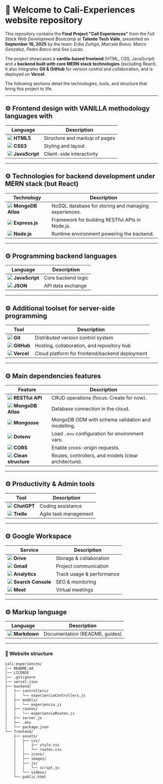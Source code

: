 # 👋 Welcome to Cali-Experiences website repository

This repository contains the **Final Project "Cali Experiences"** from the *Full Stack Web Development Bootcamp* at **Talento Tech Valle**, presented on **September 16, 2025** by the team: *Erika Zuñiga, Marcela Bravo, Marco Gonzalez, Pedro Barco and Soe Lucas*.  

The project showcases a **vanilla-based frontend** (HTML, CSS, JavaScript) and a **backend built with core MERN stack technologies** (excluding React). It also integrates **Git & GitHub** for version control and collaboration, and is deployed on **Vercel**.  

The following sections detail the technologies, tools, and structure that bring this project to life.


---

## ⚙️ Frontend design with VANILLA methodology languages with

| Language                                                                  | Description                  |
| ------------------------------------------------------------------------- | ---------------------------- |
| ![](https://img.icons8.com/color/48/html-5.png) **HTML5**                 | Structure and markup of pages |
| ![](https://img.icons8.com/color/48/css3.png) **CSS3**                    | Styling and layout            |
| ![](https://img.icons8.com/color/48/javascript.png) **JavaScript**        | Client-side interactivity     |

---

## ⚙️ Technologies for backend development under MERN stack (but React)

| Technology                                                               | Description                                      |
| ------------------------------------------------------------------------ | ------------------------------------------------ |
| ![](https://img.icons8.com/color/48/mongodb.png) **MongoDB Atlas**       | NoSQL database for storing and managing experiences. |
| ![](https://img.icons8.com/color/48/express.png) **Express.js**          | Framework for building RESTful APIs in Node.js.  |
| ![](https://img.icons8.com/color/48/nodejs.png) **Node.js**              | Runtime environment powering the backend.        |

---

## ⚙️ Programming backend languages

| Language                                                                  | Description        |
| ------------------------------------------------------------------------- | ------------------ |
| ![](https://img.icons8.com/color/48/javascript.png) **JavaScript** | Core backend logic |
| ![](https://img.icons8.com/color/48/json.png) **JSON**             | API data exchange  |

---

## ⚙️ Additional toolset for server-side programming

| Tool                                                                     | Description                              |
| ------------------------------------------------------------------------ | ---------------------------------------- |
| ![](https://img.icons8.com/color/48/git.png) **Git**                     | Distributed version control system        |
| ![](https://img.icons8.com/color/48/github.png) **GitHub**               | Hosting, collaboration, and repository hub |
| ![](https://img.icons8.com/color/48/vercel.png) **Vercel**               | Cloud platform for frontend/backend deployment |

---

## ⚙️ Main dependencies features

| Feature                                                                  | Description                                      |
| ------------------------------------------------------------------------ | ------------------------------------------------ |
| ![](https://img.icons8.com/color/48/api.png) **RESTful API**             | CRUD operations (focus: Create for now).         |
| ![](https://img.icons8.com/color/48/mongodb.png) **MongoDB Atlas**       | Database connection in the cloud.                |
| ![](https://img.icons8.com/color/48/mongodb.png) **Mongoose**            | MongoDB ODM with schema validation and modelling.|
| ![](https://img.icons8.com/color/48/code-file.png) **Dotenv**            | Load `.env` configuration for environment vars.  |
| ![](https://img.icons8.com/color/48/share.png) **CORS**                  | Enable cross-origin requests.                    |
| ![](https://img.icons8.com/color/48/flow-chart.png) **Clean structure**  | Routes, controllers, and models (clear architecture). |

---

## ⚙️ Productivity & Admin tools

| Tool                                                              | Description           |
| ----------------------------------------------------------------- | --------------------- |
| ![](https://img.icons8.com/color/48/chatgpt.png) **ChatGPT**      | Coding assistance     |
| ![](https://img.icons8.com/color/48/trello.png) **Trello**        | Agile task management |

---

## ⚙️ Google Workspace

| Service                                                                | Description               |
| ---------------------------------------------------------------------- | ------------------------- |
| ![](https://img.icons8.com/color/48/google-drive.png) **Drive**        | Storage & collaboration   |
| ![](https://img.icons8.com/color/48/gmail.png) **Gmail**               | Project communication     |
| ![](https://img.icons8.com/color/48/analytics.png) **Analytics**       | Track usage & performance |
| ![](https://img.icons8.com/color/48/console.png) **Search Console**    | SEO & monitoring          |
| ![](https://img.icons8.com/color/48/google-meet.png) **Meet**          | Virtual meetings          |

---

## ⚙️ Markup language

| Language                                                          | Description                    |
| ----------------------------------------------------------------- | ------------------------------ |
| ![](https://img.icons8.com/color/48/markdown.png) **Markdown**    | Documentation (README, guides) |

---

### 📂 Website structure

```bash
cali-experiences/
│── README.md
│── LICENSE
│── .gitignore
│── vercel.json
├── backend/
│   ├── controllers/
│   │   └── experienciaControllers.js
│   ├── models/
│   │   └── experiencia.js
│   ├── routes/
│   │   └── experienciaRoutes.js
│   ├── server.js
│   ├── .env
│   └── package.json
└── frontend/
    ├── assets/
    │   ├── css/
    │   │   ├── style.css
    │   │   └── routes.css
    │   ├── icons/
    │   ├── images/
    │   ├── js/
    │   │   └── script.js
    │   └── videos/
    └── public.html
```








